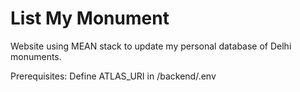 # List My Monument
Website using MEAN stack to update my personal database of Delhi monuments.

Prerequisites:
Define ATLAS_URI in /backend/.env
